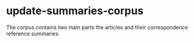 # update-summaries-corpus
 The corpus contains two main parts the articles and their correspondence reference summaries.
